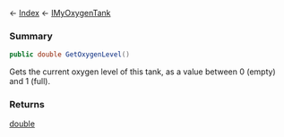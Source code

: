 ← [Index](Api-Index) ← [IMyOxygenTank](Sandbox.ModAPI.Ingame.IMyOxygenTank)

### Summary

```csharp
public double GetOxygenLevel()
```

Gets the current oxygen level of this tank, as a value between 0 (empty) and 1 (full).

### Returns

[double](https://docs.microsoft.com/en-us/dotnet/api/system.double?view=netframework-4.6)



